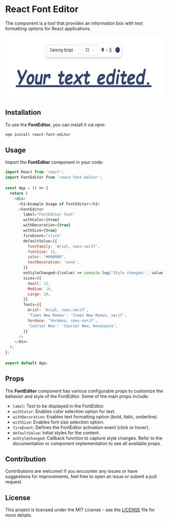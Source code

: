 # React Font Editor

The component is a tool that provides an information box with text formatting options for React applications.

[<img src="https://raw.githubusercontent.com/miguelbuca/react-font-editor/main/src/assets/img/example.png" height="200" width="600"/>](exampe.png)

## Installation

To use the **FontEditor**, you can install it via npm:

```bash
npm install react-font-editor
```

## Usage

Import the **FontEditor** component in your code:

````javascript
import React from 'react';
import FontEditor from 'react-font-editor';

const App = () => {
  return (
    <div>
      <h1>Example Usage of FontEditor</h1>
      <FontEditor
        label="FontEditor Text"
        withColor={true}
        withDecoration={true}
        withSize={true}
        fireEvent="click"
        defaultValue={{
          fontFamily: 'Arial, sans-serif',
          fontSize: 14,
          color: '#000000',
          textDecoration: 'none',
        }}
        onStyleChanged={(value) => console.log('Style changed:', value)}
        sizes={{
          Small: 12,
          Medium: 16,
          Large: 20,
        }}
        fonts={{
          Arial: 'Arial, sans-serif',
          'Times New Roman': 'Times New Roman, serif',
          Verdana: 'Verdana, sans-serif',
          'Courier New': 'Courier New, monospace',
        }}
      />
    </div>
  );
};

export default App;

````

## Props

The **FontEditor** component has various configurable props to customize the behavior and style of the FontEditor. Some of the main props include:

- ``label``: Text to be displayed in the FontEditor.
- ``withColor``: Enables color selection option for text.
- ``withDecoration``: Enables text formatting option (bold, italic, underline).
- ``withSize``: Enables font size selection option.
- ``fireEvent``: Defines the FontEditor activation event (click or hover).
- ``defaultValue``: Initial styles for the content.
- ``onStyleChanged``: Callback function to capture style changes.
Refer to the documentation or component implementation to see all available props.

## Contribution

Contributions are welcome! If you encounter any issues or have suggestions for improvements, feel free to open an issue or submit a pull request.

## License

This project is licensed under the MIT License - see the [LICENSE](https://opensource.org/license/mit/)
 file for more details.
